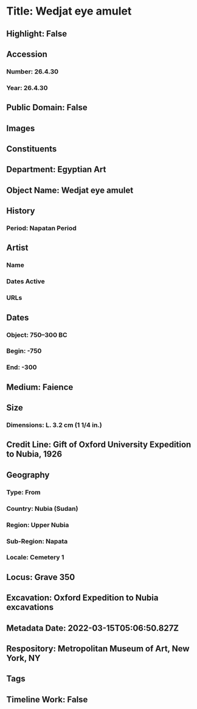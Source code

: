 # Title: Wedjat eye amulet
## Highlight: False
## Accession
### Number: 26.4.30
### Year: 26.4.30
## Public Domain: False
## Images
## Constituents
## Department: Egyptian Art
## Object Name: Wedjat eye amulet
## History
### Period: Napatan Period
## Artist
### Name
### Dates Active
### URLs
## Dates
### Object: 750–300 BC
### Begin: -750
### End: -300
## Medium: Faience
## Size
### Dimensions: L. 3.2 cm (1 1/4 in.)
## Credit Line: Gift of Oxford University Expedition to Nubia, 1926
## Geography
### Type: From
### Country: Nubia (Sudan)
### Region: Upper Nubia
### Sub-Region: Napata
### Locale: Cemetery 1
## Locus: Grave 350
## Excavation: Oxford Expedition to Nubia excavations
## Metadata Date: 2022-03-15T05:06:50.827Z
## Respository: Metropolitan Museum of Art, New York, NY
## Tags
## Timeline Work: False